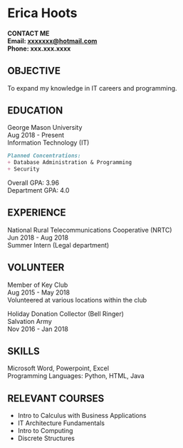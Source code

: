 # Erica Hoots

#### CONTACT ME<br> Email: xxxxxxx@hotmail.com<br> Phone: xxx.xxx.xxxx

## OBJECTIVE
To expand my knowledge in IT careers and programming.

## EDUCATION
George Mason University<br> Aug 2018 - Present<br> Information Technology (IT)<br>
```markdown
Planned Concentrations:
+ Database Administration & Programming
+ Security
```
Overall GPA: 3.96<br> Department GPA: 4.0

## EXPERIENCE
National Rural Telecommunications Cooperative (NRTC)<br> Jun 2018 - Aug 2018<br> 
Summer Intern (Legal department)

## VOLUNTEER
Member of Key Club<br> Aug 2015 - May 2018<br> Volunteered at various locations within the club
	
Holiday Donation Collector (Bell Ringer)<br> Salvation Army<br> Nov 2016 - Jan 2018

## SKILLS
Microsoft Word, Powerpoint, Excel<br> Programming Languages: Python, HTML, Java<br>

## RELEVANT COURSES
+ Intro to Calculus with Business Applications<br> 
+ IT Architecture Fundamentals<br>
+ Intro to Computing<br> 
+ Discrete Structures
